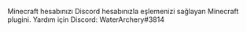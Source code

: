 Minecraft hesabınızı Discord hesabınızla eşlemenizi sağlayan Minecraft plugini.
Yardım için Discord: WaterArchery#3814
